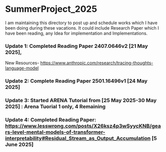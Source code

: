 # SummerProject_2025
I am maintaining this directory to post up and schedule works which I have been doing during these vacations. It could include Research Paper which I have been reading, any Idea for implementation and Implementations.


### Update 1: Completed Reading Paper 2407.0646v2 [21 May 2025],
New Resources-
https://www.anthropic.com/research/tracing-thoughts-language-model

### Update 2: Complete Reading Paper 2501.16496v1 [24 May 2025]

### Update 3: Started ARENA Tutorial from [25 May 2025-30 May 2025] : Arena Tuorial 1 only, 4 Remaining

### Update 4: Completed Reading Paper: https://www.lesswrong.com/posts/X26ksz4p3wSyycKNB/gears-level-mental-models-of-transformer-interpretability#Residual_Stream_as_Output_Accumulation [5 June 2025]


